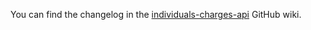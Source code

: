 You can find the changelog in the [individuals-charges-api](https://github.com/hmrc/individuals-charges-api/wiki) GitHub wiki.
